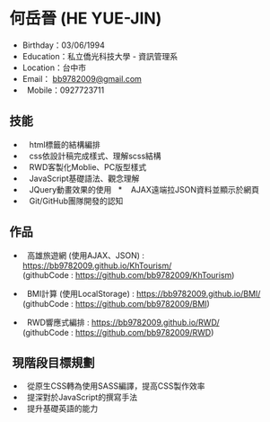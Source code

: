 # 何岳晉 (HE YUE-JIN)

   *    Birthday：03/06/1994
   *    Education：私立僑光科技大學 - 資訊管理系
   *    Location：台中市
   *    Email： bb9782009@gmail.com
   *   Mobile：0927723711


##  技能

   *    html標籤的結構編排
   *    css依設計稿完成樣式、理解scss結構
   *    RWD客製化Moblie、PC版型樣式
   *    JavaScript基礎語法、觀念理解
   *    JQuery動畫效果的使用
   *    AJAX遠端拉JSON資料並顯示於網頁
   *    Git/GitHub團隊開發的認知
   
##  作品

*   高雄旅遊網  (使用AJAX、JSON) : https://bb9782009.github.io/KhTourism/
<br>(githubCode : https://github.com/bb9782009/KhTourism)

*   BMI計算 (使用LocalStorage) : https://bb9782009.github.io/BMI/
<br>(githubCode : https://github.com/bb9782009/BMI)

*   RWD響應式編排 : https://bb9782009.github.io/RWD/
<br>(githubCode : https://github.com/bb9782009/RWD)

##  現階段目標規劃

*   從原生CSS轉為使用SASS編譯，提高CSS製作效率
*   提深對於JavaScript的撰寫手法
*   提升基礎英語的能力
